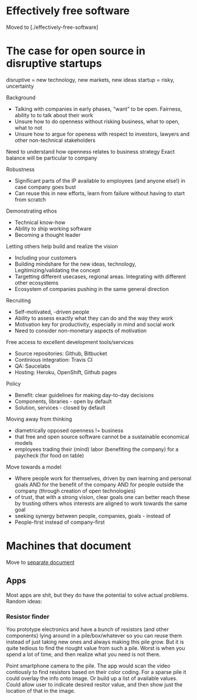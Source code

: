 
Effectively free software
==========================

Moved to [./effectively-free-software]


The case for open source in disruptive startups
===================================
disruptive = new technology, new markets, new ideas
startup = risky, uncertainty

Background
* Talking with companies in early phases, “want” to be open. Fairness, ability to to talk about their work
* Unsure how to do openness without risking business, what to open, what to not
* Unsure how to argue for openess with respect to investors, lawyers and other non-technical stakeholders

Need to understand how openness relates to business strategy
Exact balance will be particular to company

Robustness

* Significant parts of the IP available to employees (and anyone else!) in case company goes bust
* Can reuse this in new efforts, learn from failure without having to start from scratch

Demonstrating ethos

* Technical know-how
* Ability to ship working software
* Becoming a thought leader

Letting others help build and realize the vision

* Including your customers
* Building mindshare for the new ideas, technology, Legitimizing/validating the concept
* Targetting different usecases, regional areas. Integrating with different other ecosystems
* Ecosystem of companies pushing in the same general direction

Recruiting

* Self-motivated, -driven people
* Ability to assess exactly what they can do and the way they work
* Motivation key for productivity, especially in mind and social work
* Need to consider non-monetary aspects of motivation

Free access to excellent development tools/services

* Source repositories: Github, Bitbucket
* Continious integration: Travis CI
* QA: Saucelabs
* Hosting: Heroku, OpenShift, Github pages

Policy

* Benefit: clear guidelines for making day-to-day decisions
* Components, libraries - open by default
* Solution, services - closed by default

Moving away from thinking

* diametrically opposed openness != business
* that free and open source software cannot be a sustainable economical models 
* employees trading their (mind) labor (benefiting the company) for a paycheck (for food on table)

Move towards a model

* Where people work for themselves, driven by own learning and personal goals 
AND for the benefit of the company
AND for people outside the company (through creation of open technologies)
* of trust, that with a strong vision, clear goals one can better reach these by trusting others whos interests are aligned to work towards the same goal
* seeking synergy between people, companies, goals - instead of 
* People-first instead of company-first

Machines that document
======================
Move to [separate document](./digital-fabrication/machines-that-document.md)

## Apps

Most apps are shit, but they do have the potential to solve actual problems. Random ideas:

### Resistor finder

You prototype electronics and have a bunch of resistors (and other components) lying around in
a pile/box/whatever so you can reuse them instead of just taking new ones and always making this pile grow.
But it is quite tedious to find the riought value from such a pile.
Worst is when you spend a lot of time, and then realize what you need is not there.

Point smartphone camera to the pile. The app would scan the video contiously to find resistors based on their color coding.
For a sparse pile it could overlay the info onto image. Or build up a list of available values.
Could allow user to indicate desired resitor value, and then show just the location of that in the image.


